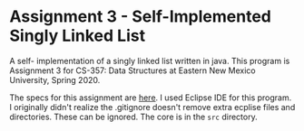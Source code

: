 # Assignment 3 - Self-Implemented Singly Linked List

A self- implementation of a singly linked list written in java. This program is Assignment 3 for CS-357: Data Structures at Eastern New Mexico University, Spring 2020.

The specs for this assignment are [here](/Assignment_3_CS357_Spring_2020.pdf). I used Eclipse IDE for this program. I originally didn't realize the .gitignore doesn't remove extra ecplise files and directories. These can be ignored. The core is in the ```src``` directory.